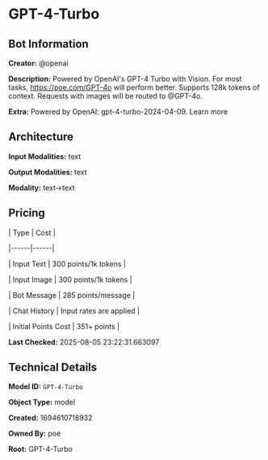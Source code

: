 # GPT-4-Turbo

## Bot Information

**Creator:** @openai

**Description:** Powered by OpenAI's GPT-4 Turbo with Vision. For most tasks, https://poe.com/GPT-4o will perform better. Supports 128k tokens of context. Requests with images will be routed to @GPT-4o.

**Extra:** Powered by OpenAI: gpt-4-turbo-2024-04-09. Learn more


## Architecture

**Input Modalities:** text

**Output Modalities:** text

**Modality:** text->text


## Pricing

| Type | Cost |

|------|------|

| Input Text | 300 points/1k tokens |

| Input Image | 300 points/1k tokens |

| Bot Message | 285 points/message |

| Chat History | Input rates are applied |

| Initial Points Cost | 351+ points |


**Last Checked:** 2025-08-05 23:22:31.663097


## Technical Details

**Model ID:** `GPT-4-Turbo`

**Object Type:** model

**Created:** 1694610718932

**Owned By:** poe

**Root:** GPT-4-Turbo
